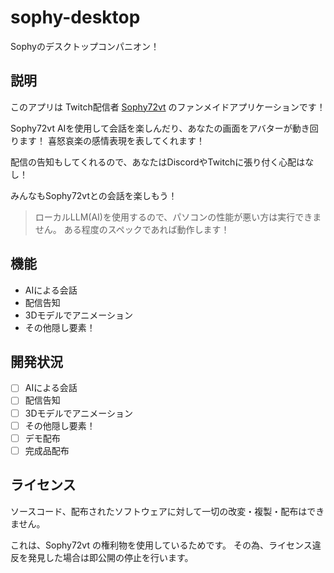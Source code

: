# sophy-desktop
Sophyのデスクトップコンパニオン！

## 説明

このアプリは Twitch配信者 [Sophy72vt](https://www.twitch.tv/sophy72vt) のファンメイドアプリケーションです！

Sophy72vt AIを使用して会話を楽しんだり、あなたの画面をアバターが動き回ります！
喜怒哀楽の感情表現を表してくれます！

配信の告知もしてくれるので、あなたはDiscordやTwitchに張り付く心配はなし！

みんなもSophy72vtとの会話を楽しもう！

> ローカルLLM(AI)を使用するので、パソコンの性能が悪い方は実行できません。
> ある程度のスペックであれば動作します！

## 機能

- AIによる会話
- 配信告知
- 3Dモデルでアニメーション
- その他隠し要素！

## 開発状況


- [ ] AIによる会話
- [ ] 配信告知
- [ ] 3Dモデルでアニメーション
- [ ] その他隠し要素！
- [ ] デモ配布
- [ ] 完成品配布

## ライセンス
ソースコード、配布されたソフトウェアに対して一切の改変・複製・配布はできません。

これは、Sophy72vt の権利物を使用しているためです。
その為、ライセンス違反を発見した場合は即公開の停止を行います。

